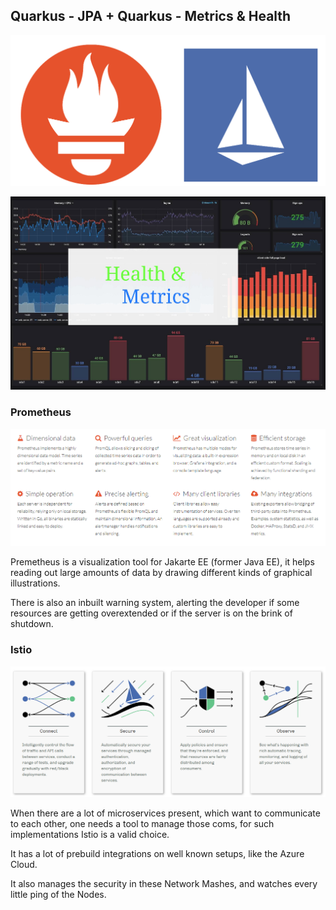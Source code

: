 ## Quarkus - JPA + Quarkus - Metrics & Health
![prometheus](.\resources\prometheus.png)

<img src="resources/metrics.jpg">

### Prometheus

![1570455717532](.\resources\1570455717532.png)

Premetheus is a visualization tool for Jakarte EE (former Java EE), it helps reading out large amounts of data by drawing different kinds of graphical illustrations.

There is also an inbuilt warning system, alerting the developer if some resources are getting overextended or if the server is on the brink of shutdown.

### Istio

![1570455936453](.\resources\1570455936453.png)

When there are a lot of microservices present, which want to communicate to each other, one needs a tool to manage those coms, for such implementations Istio is a valid choice.

It has a lot of prebuild integrations on well known setups, like the Azure Cloud.

It also manages the security in these Network Mashes, and watches every little ping of the Nodes.

